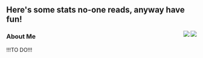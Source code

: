 ## Here's some stats no-one reads, anyway have fun! 
<img align="right" src="https://github-readme-stats.vercel.app/api?username=MichalDakowicz&show_icons=true&theme=transparent"/>

<img align="right" src="https://github-readme-stats.vercel.app/api/top-langs/?username=MichalDakowicz&layout=compact&theme=transparent"/>

### About Me 
!!!TO DO!!!
